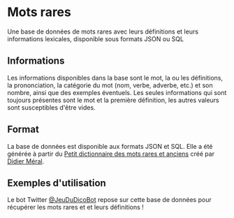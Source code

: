 # Mots rares
Une base de données de mots rares avec leurs définitions et leurs informations lexicales, disponible sous formats JSON ou SQL

## Informations

Les informations disponibles dans la base sont le mot, la ou les définitions, la prononciation, la catégorie du mot (nom, verbe, adverbe, etc.) et son nombre, ainsi que des exemples éventuels. Les seules informations qui sont toujours présentes sont le mot et la première définition, les autres valeurs sont susceptibles d'être vides.

## Format

La base de données est disponible aux formats JSON et SQL. 
Elle a été générée à partir du [Petit dictionnaire des mots rares et anciens](http://golfes-dombre.nuxit.net/Mots_rares_et_anciens.pdf) créé par [Didier Méral](http://golfes-dombre.nuxit.net/).

## Exemples d'utilisation

Le bot Twitter [@JeuDuDicoBot](https://twitter.com/JeuDuDicoBot) repose sur cette base de données pour récupérer les mots rares et et leurs définitions ! 
